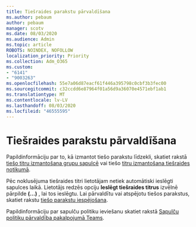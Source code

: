```yaml
---
title: Tiešraides parakstu pārvaldīšana
ms.author: pebaum
author: pebaum
manager: scotv
ms.date: 08/03/2020
ms.audience: Admin
ms.topic: article
ROBOTS: NOINDEX, NOFOLLOW
localization_priority: Priority
ms.collection: Adm_O365
ms.custom:
- "6141"
- "9003263"
ms.openlocfilehash: 55e7a06d87eacf61f446a395798c0cbf3b3fec00
ms.sourcegitcommit: c32ccdd6e87964f01a56d9a36070e4571ebf1ab1
ms.translationtype: MT
ms.contentlocale: lv-LV
ms.lasthandoff: 08/03/2020
ms.locfileid: "46555595"
---
```

# <a name="manage-live-captions"></a>Tiešraides parakstu pārvaldīšana

Papildinformāciju par to, kā izmantot tiešo parakstu līdzekli, skatiet rakstā [tiešo titru izmantošana grupu sapulcē](https://support.microsoft.com/office/use-live-captions-in-a-teams-meeting-4be2d304-f675-4b57-8347-cbd000a21260) vai tiešo [titru izmantošana tiešraides notikumā](https://support.microsoft.com/office/use-live-captions-in-a-live-event-1d6778d4-6c65-4189-ab13-e2d77beb9e2a).  

Pēc noklusējuma tiešraides titri lietotājam netiek automātiski ieslēgti sapulces laikā. Lietotājs redzēs opciju **Ieslēgt tiešraides titrus** izvēlnē pārpilde **(...)** , lai tos ieslēgtu. Lai pārvaldītu vai atspējotu tiešos parakstus, skatiet rakstu [tiešo parakstu iespējošana](https://docs.microsoft.com/microsoftteams/meeting-policies-in-teams#enable-live-captions).

Papildinformāciju par sapulču politiku ieviešanu skatiet rakstā [Sapulču politiku pārvaldība pakalpojumā Teams](https://docs.microsoft.com/microsoftteams/meeting-policies-in-teams).